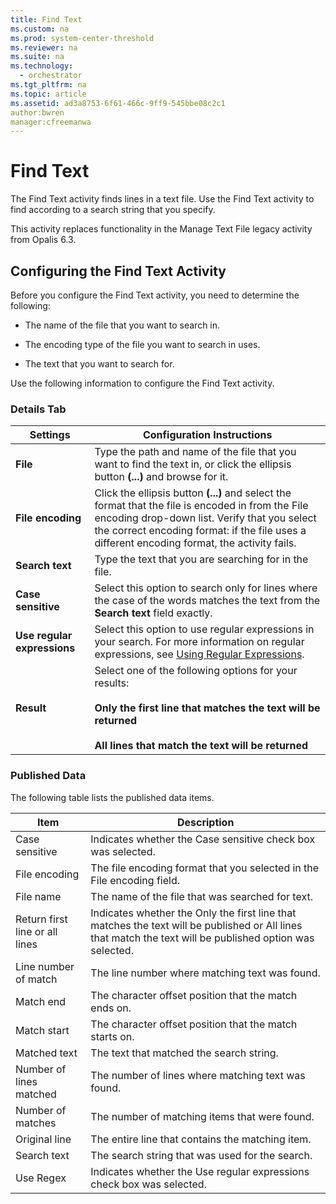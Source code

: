 ```yaml
---
title: Find Text
ms.custom: na
ms.prod: system-center-threshold
ms.reviewer: na
ms.suite: na
ms.technology: 
  - orchestrator
ms.tgt_pltfrm: na
ms.topic: article
ms.assetid: ad3a8753-6f61-466c-9ff9-545bbe08c2c1
author:bwren
manager:cfreemanwa
---
```

# Find Text
The Find Text activity finds lines in a text file. Use the Find Text activity to find according to a search string that you specify.  
  
This activity replaces functionality in the Manage Text File legacy activity from Opalis 6.3.  
  
## Configuring the Find Text Activity  
Before you configure the Find Text activity, you need to determine the following:  
  
-   The name of the file that you want to search in.  
  
-   The encoding type of the file you want to search in uses.  
  
-   The text that you want to search for.  
  
Use the following information to configure the Find Text activity.  
  
### Details Tab  
  
|Settings|Configuration Instructions|  
|------------|------------------------------|  
|**File**|Type the path and name of the file that you want to find the text in, or click the ellipsis button **\(...\)** and browse for it.|  
|**File encoding**|Click the ellipsis button **\(...\)** and select the format that the file is encoded in from the File encoding drop\-down list. Verify that you select the correct encoding format: if the file uses a different encoding format, the activity fails.|  
|**Search text**|Type the text that you are searching for in the file.|  
|**Case sensitive**|Select this option to search only for lines where the case of the words matches the text from the **Search text** field exactly.|  
|**Use regular expressions**|Select this option to use regular expressions in your search. For more information on regular expressions, see [Using Regular Expressions](assetId:///5f8da032-06a9-4ba0-acc1-29144a08dfca).|  
|**Result**|Select one of the following options for your results:<br /><br />**Only the first line that matches the text will be returned**<br /><br />**All lines that match the text will be returned**|  
  
### Published Data  
The following table lists the published data items.  
  
|Item|Description|  
|--------|---------------|  
|Case sensitive|Indicates whether the Case sensitive check box was selected.|  
|File encoding|The file encoding format that you selected in the File encoding field.|  
|File name|The name of the file that was searched for text.|  
|Return first line or all lines|Indicates whether the Only the first line that matches the text will be published or All lines that match the text will be published option was selected.|  
|Line number of match|The line number where matching text was found.|  
|Match end|The character offset position that the match ends on.|  
|Match start|The character offset position that the match starts on.|  
|Matched text|The text that matched the search string.|  
|Number of lines matched|The number of lines where matching text was found.|  
|Number of matches|The number of matching items that were found.|  
|Original line|The entire line that contains the matching item.|  
|Search text|The search string that was used for the search.|  
|Use Regex|Indicates whether the Use regular expressions check box was selected.|  
  
